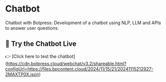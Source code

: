# Chatbot
Chatbot with Botpress: Development of a chatbot using NLP, LLM and APIs to answer user questions.



## 🧠 Try the Chatbot Live

👉 [Click here to test the chatbot]  (https://cdn.botpress.cloud/webchat/v3.2/shareable.html?configUrl=https://files.bpcontent.cloud/2024/11/15/21/20241115212927-2MAXTP0X.json)
